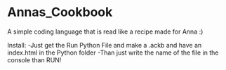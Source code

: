 # Annas_Cookbook
A simple coding language that is read like a recipe made for Anna :)

Install:
-Just get the Run Python File and make a .ackb and have an index.html in the Python folder
-Than just write the name of the file in the console than RUN!
